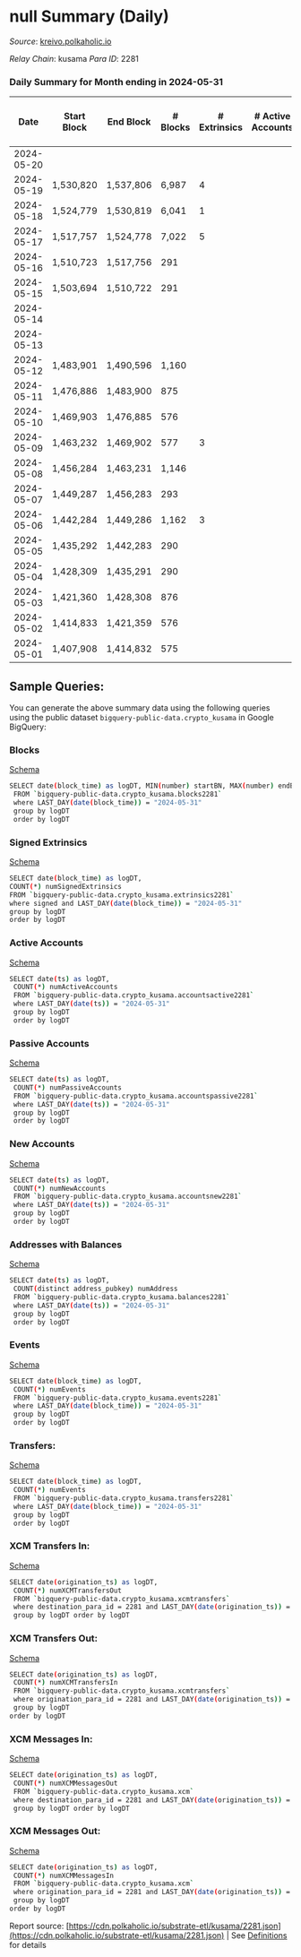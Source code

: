 # null Summary (Daily)

_Source_: [kreivo.polkaholic.io](https://kreivo.polkaholic.io)

*Relay Chain*: kusama
*Para ID*: 2281



### Daily Summary for Month ending in 2024-05-31


| Date    | Start Block | End Block | # Blocks | # Extrinsics | # Active Accounts | # Passive Accounts | # New Accounts | # Addresses | # Events  | # Transfers ($USD) | # XCM Transfers In ($USD) | # XCM Transfers Out ($USD) | # XCM In | # XCM Out | Issues |
|---------|-------------|-----------|----------|--------------|-------------------|--------------------|----------------|-------------|-----------|--------------------|---------------------------|----------------------------|----------|-----------|--------|
| 2024-05-20 |  |  |  |  |  |  |  |  |  |   |   |   |  |  |  |
| 2024-05-19 | 1,530,820 | 1,537,806 | 6,987 | 4 |  |  |  | 26 | 14,010 |   |   |   |  |  |  |
| 2024-05-18 | 1,524,779 | 1,530,819 | 6,041 | 1 |  |  |  | 26 | 12,099 | 1  |   |   |  |  |  |
| 2024-05-17 | 1,517,757 | 1,524,778 | 7,022 | 5 |  |  |  | 26 | 14,521 | 1  |   |   |  |  |  |
| 2024-05-16 | 1,510,723 | 1,517,756 | 291 |  |  |  |  |  | 582 |   |   |   |  |  |  |
| 2024-05-15 | 1,503,694 | 1,510,722 | 291 |  |  |  |  | 26 | 582 |   |   |   |  |  |  |
| 2024-05-14 |  |  |  |  |  |  |  |  |  |   |   |   |  |  |  |
| 2024-05-13 |  |  |  |  |  |  |  | 26 |  |   |   |   |  |  |  |
| 2024-05-12 | 1,483,901 | 1,490,596 | 1,160 |  |  |  |  | 24 | 2,320 |   |   |   |  |  |  |
| 2024-05-11 | 1,476,886 | 1,483,900 | 875 |  |  |  |  |  | 1,752 |   |   |   |  |  |  |
| 2024-05-10 | 1,469,903 | 1,476,885 | 576 |  |  |  |  | 26 | 1,152 |   |   |   |  |  |  |
| 2024-05-09 | 1,463,232 | 1,469,902 | 577 | 3 |  |  |  |  | 1,194 | 1  |   |   |  |  |  |
| 2024-05-08 | 1,456,284 | 1,463,231 | 1,146 |  |  |  |  |  | 2,292 |   |   |   |  |  |  |
| 2024-05-07 | 1,449,287 | 1,456,283 | 293 |  |  |  |  |  | 586 |   |   |   |  |  |  |
| 2024-05-06 | 1,442,284 | 1,449,286 | 1,162 | 3 |  |  |  |  | 2,358 | 1  |   |   |  |  |  |
| 2024-05-05 | 1,435,292 | 1,442,283 | 290 |  |  |  |  |  | 580 |   |   |   |  |  |  |
| 2024-05-04 | 1,428,309 | 1,435,291 | 290 |  |  |  |  |  | 580 |   |   |   |  |  |  |
| 2024-05-03 | 1,421,360 | 1,428,308 | 876 |  |  |  |  |  | 1,753 |   |   |   |  |  |  |
| 2024-05-02 | 1,414,833 | 1,421,359 | 576 |  |  |  |  | 22 | 1,152 |   |   |   |  |  |  |
| 2024-05-01 | 1,407,908 | 1,414,832 | 575 |  |  |  |  |  | 1,150 |   |   |   |  |  |  |

## Sample Queries:
You can generate the above summary data using the following queries using the public dataset `bigquery-public-data.crypto_kusama` in Google BigQuery:


### Blocks 

[Schema](https://github.com/colorfulnotion/substrate-etl/blob/main/schema/blocks.json)

```bash
SELECT date(block_time) as logDT, MIN(number) startBN, MAX(number) endBN, COUNT(*) numBlocks 
 FROM `bigquery-public-data.crypto_kusama.blocks2281`  
 where LAST_DAY(date(block_time)) = "2024-05-31" 
 group by logDT 
 order by logDT
```

### Signed Extrinsics 

[Schema](https://github.com/colorfulnotion/substrate-etl/blob/main/schema/extrinsics.json)

```bash
SELECT date(block_time) as logDT, 
COUNT(*) numSignedExtrinsics 
FROM `bigquery-public-data.crypto_kusama.extrinsics2281`  
where signed and LAST_DAY(date(block_time)) = "2024-05-31" 
group by logDT 
order by logDT
```

### Active Accounts 

[Schema](https://github.com/colorfulnotion/substrate-etl/blob/main/schema/accountsactive.json)

```bash
SELECT date(ts) as logDT, 
 COUNT(*) numActiveAccounts 
 FROM `bigquery-public-data.crypto_kusama.accountsactive2281` 
 where LAST_DAY(date(ts)) = "2024-05-31" 
 group by logDT 
 order by logDT
```

### Passive Accounts 

[Schema](https://github.com/colorfulnotion/substrate-etl/blob/main/schema/accountspassive.json)

```bash
SELECT date(ts) as logDT, 
 COUNT(*) numPassiveAccounts 
 FROM `bigquery-public-data.crypto_kusama.accountspassive2281` 
 where LAST_DAY(date(ts)) = "2024-05-31" 
 group by logDT 
 order by logDT
```

### New Accounts 

[Schema](https://github.com/colorfulnotion/substrate-etl/blob/main/schema/accountsnew.json)

```bash
SELECT date(ts) as logDT, 
 COUNT(*) numNewAccounts 
 FROM `bigquery-public-data.crypto_kusama.accountsnew2281` 
 where LAST_DAY(date(ts)) = "2024-05-31" 
 group by logDT
 order by logDT
```

### Addresses with Balances 

[Schema](https://github.com/colorfulnotion/substrate-etl/blob/main/schema/balances.json)

```bash
SELECT date(ts) as logDT,
 COUNT(distinct address_pubkey) numAddress 
 FROM `bigquery-public-data.crypto_kusama.balances2281` 
 where LAST_DAY(date(ts)) = "2024-05-31" 
 group by logDT 
 order by logDT
```

### Events 

[Schema](https://github.com/colorfulnotion/substrate-etl/blob/main/schema/events.json)

```bash
SELECT date(block_time) as logDT, 
 COUNT(*) numEvents 
 FROM `bigquery-public-data.crypto_kusama.events2281` 
 where LAST_DAY(date(block_time)) = "2024-05-31" 
 group by logDT 
 order by logDT
```

### Transfers:

[Schema](https://github.com/colorfulnotion/substrate-etl/blob/main/schema/transfers.json)

```bash
SELECT date(block_time) as logDT, 
 COUNT(*) numEvents 
 FROM `bigquery-public-data.crypto_kusama.transfers2281` 
 where LAST_DAY(date(block_time)) = "2024-05-31" 
 group by logDT 
 order by logDT
```

### XCM Transfers In: 

[Schema](https://github.com/colorfulnotion/substrate-etl/blob/main/schema/xcmtransfers.json)

```bash
SELECT date(origination_ts) as logDT, 
 COUNT(*) numXCMTransfersOut 
 FROM `bigquery-public-data.crypto_kusama.xcmtransfers` 
 where destination_para_id = 2281 and LAST_DAY(date(origination_ts)) = "2024-05-31" 
 group by logDT order by logDT
```

### XCM Transfers Out: 

[Schema](https://github.com/colorfulnotion/substrate-etl/blob/main/schema/xcmtransfers.json)

```bash
SELECT date(origination_ts) as logDT, 
 COUNT(*) numXCMTransfersIn 
 FROM `bigquery-public-data.crypto_kusama.xcmtransfers` 
 where origination_para_id = 2281 and LAST_DAY(date(origination_ts)) = "2024-05-31" 
 group by logDT 
order by logDT
```

### XCM Messages In: 

[Schema](https://github.com/colorfulnotion/substrate-etl/blob/main/schema/xcm.json)

```bash
SELECT date(origination_ts) as logDT, 
 COUNT(*) numXCMMessagesOut 
 FROM `bigquery-public-data.crypto_kusama.xcm` 
 where destination_para_id = 2281 and LAST_DAY(date(origination_ts)) = "2024-05-31" 
 group by logDT order by logDT
```

### XCM Messages Out: 

[Schema](https://github.com/colorfulnotion/substrate-etl/blob/main/schema/xcm.json)

```bash
SELECT date(origination_ts) as logDT, 
 COUNT(*) numXCMMessagesIn 
 FROM `bigquery-public-data.crypto_kusama.xcm` 
 where origination_para_id = 2281 and LAST_DAY(date(origination_ts)) = "2024-05-31" 
 group by logDT 
order by logDT
```


Report source: [https://cdn.polkaholic.io/substrate-etl/kusama/2281.json](https://cdn.polkaholic.io/substrate-etl/kusama/2281.json) | See [Definitions](/DEFINITIONS.md) for details
